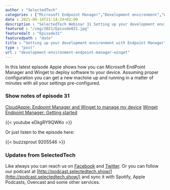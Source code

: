 ```yaml
---
author : "SelectedTech"
categories : ["Microsoft Endpoint Manager","Development environment","Webinar"]
date : 2021-09-14T21:14:24+02:00
description : "SelectedTech Webinar 31 Setting up your development environment with Endpoint Manager"
featured : "/img/2021/Episode031.jpg"
featuredalt : "Episode31"
featuredpath : "date"
title : "Setting up your development environment with Endpoint Manager"
type : "post"
url : "development-environment-endpoint-manager-winget"
---
```


In this latest episode Appie shows how you can Microsoft EndPoint Manager and Winget to deploy software to your device. Assuming proper configuration you can get a new machine up and running in a matter of minutes with all your settings pre-configured.

### Show notes of episode 31

[CloudAppie: Endpoint Manager and Winget to manage my device](https://www.cloudappie.nl/endpoint-manager-winget-manage-device/)
[Winget](https://docs.microsoft.com/windows/package-manager/winget/)
[Endpoint Manager: Getting started](https://techcommunity.microsoft.com/t5/intune-customer-success/getting-started-with-microsoft-endpoint-manager/ba-p/2497614)

{{< youtube eDkgRY9QWKo >}}

Or just listen to the episode here:

{{< buzzsprout 9205546 >}}

### Updates from SelectedTech

Like always you can reach us on [Facebook](https://www.facebook.com/SelectedTechPage/) and [Twitter](https://twitter.com/selectedtech). Or you can follow our podcast at [http://podcast.selectedtech.show/](http://podcast.selectedtech.show/) and sync it with Spotify, Apple Podcasts, Overcast and some other services.
